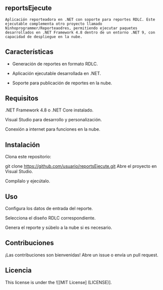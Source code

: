 ## reportsEjecute
    Aplicación reporteadora en .NET con soporte para reportes RDLC. Este ejecutable complementa otro proyecto llamado Ninhoprogrammer/Reporteaodres, permitiendo ejecutar paquetes desarrollados en .NET Framework 4.8 dentro de un entorno .NET 9, con capacidad de despliegue en la nube.

## Características
- Generación de reportes en formato RDLC.

- Aplicación ejecutable desarrollada en .NET.

- Soporte para publicación de reportes en la nube.

## Requisitos
.NET Framework 4.8 o .NET Core instalado.

Visual Studio para desarrollo y personalización.

Conexión a internet para funciones en la nube.

## Instalación
Clona este repositorio:

git clone https://github.com/usuario/reportsEjecute.git
Abre el proyecto en Visual Studio.

Compílalo y ejecútalo.

## Uso
Configura los datos de entrada del reporte.

Selecciona el diseño RDLC correspondiente.

Genera el reporte y súbelo a la nube si es necesario.

## Contribuciones
¡Las contribuciones son bienvenidas! Abre un issue o envía un pull request.

## Licencia

This license is under the ![[MIT License] (LICENSE)].
